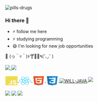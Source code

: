 ![pills-drugs](https://user-images.githubusercontent.com/70121248/130161011-f38293e8-3e6c-48ee-abeb-a13c2856b870.gif)



### Hi there 👋

- ⚡ follow me here 
- ⚡ studying programming 
- 😄 I'm looking for new job opportunities

 🌱 (っ＾▿＾)۶🍸🌟🍺٩(˘◡˘ )

<div>
  <a href="https://github.com/williamfilgueira">
  <img height="180em" src="https://github-readme-stats.vercel.app/api?username=williamfilgueira&show_icons=true&theme=dracula&include_all_commits=true&count_private=true"/>
  <img height="180em" src="https://github-readme-stats.vercel.app/api/top-langs/?username=williamfilgueira&layout=compact&langs_count=7&theme=dracula"/>
</div>

  
  <div style="display: inline_block"><br>
  <img align="center" alt="Will-Js" height="30" width="40" src="https://raw.githubusercontent.com/devicons/devicon/master/icons/javascript/javascript-plain.svg">
  <img align="center" alt="Will-React" height="30" width="40" src="https://raw.githubusercontent.com/devicons/devicon/master/icons/react/react-original.svg">
  <img align="center" alt="Will-HTML" height="30" width="40" src="https://raw.githubusercontent.com/devicons/devicon/master/icons/html5/html5-original.svg">
  <img align="center" alt="Will-CSS" height="30" width="40" src="https://raw.githubusercontent.com/devicons/devicon/master/icons/css3/css3-original.svg">
   <img align="center" alt="WILL-JAVA" height="50" width="80" src="https://cdn.jsdelivr.net/gh/devicons/devicon/icons/java/java-original-wordmark.svg" />
   <img src="https://img.icons8.com/color/48/000000/typescript.png"/>

</div>
  
  <br> 
  <div> 
  <a href="https://www.instagram.com/williamfilgueira/" target="_blank"><img src="https://img.shields.io/badge/-Instagram-%23E4405F?style=for-the-badge&logo=instagram&logoColor=white" target="_blank"></a>
  <a href = "mailto:williamfilgueira@gmail.com"><img src="https://img.shields.io/badge/-Gmail-%23333?style=for-the-badge&logo=gmail&logoColor=white" target="_blank"></a>
  <a href="https://www.linkedin.com/in/william-filgueira-053583123/" target="_blank"><img src="https://img.shields.io/badge/-LinkedIn-%230077B5?style=for-the-badge&logo=linkedin&logoColor=white" target="_blank"></a> 
  <a href="  
 
</div>

 
